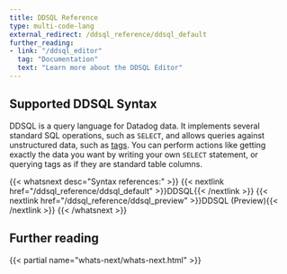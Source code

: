 ```yaml
---
title: DDSQL Reference
type: multi-code-lang
external_redirect: /ddsql_reference/ddsql_default
further_reading:
- link: "/ddsql_editor"
  tag: "Documentation"
  text: "Learn more about the DDSQL Editor"
---
```


## Supported DDSQL Syntax

DDSQL is a query language for Datadog data. It implements several standard SQL operations, such as `SELECT`, and allows queries against unstructured data, such as [tags][1]. You can perform actions like getting exactly the data you want by writing your own `SELECT` statement, or querying tags as if they are standard table columns.

{{< whatsnext desc="Syntax references:" >}}
   {{< nextlink href="/ddsql_reference/ddsql_default" >}}DDSQL{{< /nextlink >}}
   {{< nextlink href="/ddsql_reference/ddsql_preview" >}}DDSQL (Preview){{< /nextlink >}}
{{< /whatsnext >}}

## Further reading

{{< partial name="whats-next/whats-next.html" >}}

[1]: /ddsql_reference/ddsql_preview/tags
